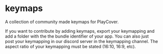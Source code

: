 # keymaps
A collection of community made keymaps for PlayCover.

If you want to contribute by adding keymaps, export your keymapping and add a folder with the the bundle identifier of your app. You can also just post your keymapping in our discord server in the keymapping channel. The aspect ratio of your keymapping must be stated (16:10, 16:9, etc). 
